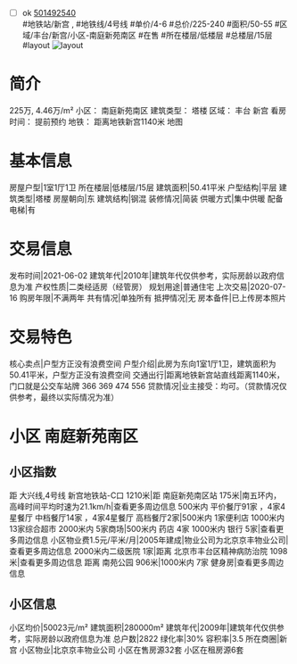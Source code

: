 - [ ] ok [501492540](https://bj.5i5j.com/ershoufang/501492540.html)  
 #地铁站/新宫 ,  #地铁线/4号线
#单价/4-6 #总价/225-240 #面积/50-55   #区域/丰台/新宫/小区-南庭新苑南区 #在售 #所在楼层/低楼层 #总楼层/15层 #layout 
![layout](http://image2a.5i5j.com/bdir/layout/64c37d6afa3d4cf38abafd62996e9d3d.jpg_P5.jpg) 
# 简介 
 225万,  4.46万/m² 
小区： 南庭新苑南区
建筑类型： 塔楼
区域： 丰台 新宫
看房时间： 提前预约
地铁： 距离地铁新宫1140米 地图
# 基本信息 
 房屋户型|1室1厅1卫
所在楼层|低楼层/15层
建筑面积|50.41平米
户型结构|平层
建筑类型|塔楼
房屋朝向|东
建筑结构|钢混
装修情况|简装
供暖方式|集中供暖
配备电梯|有
# 交易信息 
 发布时间|2021-06-02
建筑年代|2010年|建筑年代仅供参考，实际房龄以政府信息为准
产权性质|二类经适房（经管房）
规划用途|普通住宅
上次交易|2020-07-16
购房年限|不满两年
共有情况|单独所有
抵押情况|无
房本备件|已上传房本照片
# 交易特色 
 核心卖点|户型方正没有浪费空间
户型介绍|此房为东向1室1厅1卫，建筑面积为50.41平米，户型方正没有浪费空间
交通出行|距离地铁新宫站直线距离1140米，门口就是公交车站牌 366 369 474 556
贷款情况|业主接受：均可。（贷款情况仅供参考，最终以实际情况为准）
# 小区 南庭新苑南区
## 小区指数 
 距 大兴线,4号线 新宫地铁站-C口 1210米|距 南庭新苑南区站 175米|南五环内， 高峰时间平均时速为21.1km/h|查看更多周边信息
500米内 平价餐厅91家 ，4家4星餐厅
中档餐厅14家 ，4家4星餐厅
高档餐厅2家|500米内 1家便利店
1000米内 13家综合超市
2000米内 5家商场|500米内 药店 4家
1000米内 银行 5家|查看更多周边信息
小区物业费1.5元/平米/月|2005年建成|物业公司为北京京丰物业公司|查看更多周边信息
2000米内二级医院 1家|距离 北京市丰台区精神病防治院  1098米|查看更多周边信息
距离 南苑公园 906米|1000米内 7家 健身房|查看更多周边信息
## 小区信息 
 小区均价|50023元/m²
建筑面积|280000m²
建筑年代|2009年|建筑年代仅供参考，实际房龄以政府信息为准
总户数|2822
绿化率|30%
容积率|3.5
所在商圈|新宫
小区物业|北京京丰物业公司
小区在售房源32套
小区在租房源6套
